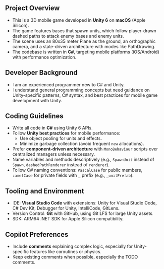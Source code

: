 ## Project Overview

- This is a 3D mobile game developed in **Unity 6** on **macOS** (Apple Silicon).
- The game features bases that spawn units, which follow player-drawn dashed paths to attack enemy bases and enemy units.
- The scene uses an 80x35 meter Plane as the ground, an orthographic camera, and a state-driven architecture with modes like PathDrawing.
- The codebase is written in **C#**, targeting mobile platforms (iOS/Android) with performance optimization.

## Developer Background

- I am an experienced programmer new to C# and Unity.
- I understand general programming concepts but need guidance on Unity-specific patterns, C# syntax, and best practices for mobile game development with Unity.

## Coding Guidelines

- Write all code in **C#** using Unity 6 APIs.
- Follow **Unity best practices** for mobile performance:
  - Use object pooling for units and effects.
  - Minimize garbage collection (avoid frequent `new` allocations).
- Prefer **component-driven architecture** with `MonoBehaviour` scripts over centralized managers unless necessary.
- Name variables and methods descriptively (e.g., `SpawnUnit` instead of `Spawn`, `dashedPathRenderer` instead of `renderer`).
- Follow C# naming conventions: `PascalCase` for public members, `camelCase` for private fields with `_` prefix (e.g., `_unitPrefab`).

## Tooling and Environment

- IDE: **Visual Studio Code** with extensions: Unity for Visual Studio Code, C# Dev Kit, Debugger for Unity, IntelliCode, GitLens.
- Version Control: **Git** with GitHub, using Git LFS for large Unity assets.
- SDK: ARM64 .NET SDK for Apple Silicon compatibility.

## Copilot Preferences

- Include **comments** explaining complex logic, especially for Unity-specific features like coroutines or physics.
- Keep existing comments when possible, especially the TODO comments.
